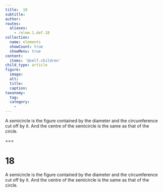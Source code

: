 ```yaml
---
title:  18
subtitle: 
author:
routes:
  aliases:
    - /elem.1.def.18
collection:
  name: elements
  showCount: true
  showMenu: true
content:
  items: '@self.children'
child_type: article
figure:
  image:
  alt:
  title:
  caption:
taxonomy:
  tag:
  category:
    - 
---
```


<p>A <term>semicircle</term> is the figure contained by the diameter and the circumference cut off by it. And the centre of the semicircle is the same as that of the circle.</p>

===

<h1>18</h1>
<p>A <term>semicircle</term> is the figure contained by the diameter and the circumference cut off by it. And the centre of the semicircle is the same as that of the circle.</p>
